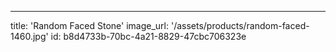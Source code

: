 ---
title: 'Random Faced Stone'
image_url: '/assets/products/random-faced-1460.jpg'
id: b8d4733b-70bc-4a21-8829-47cbc706323e
